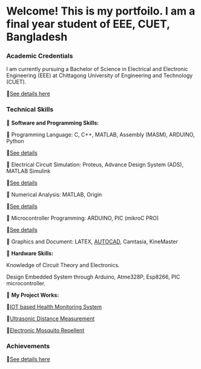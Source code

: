 # Welcome! This is my portfoilo. I am a final year student of EEE, CUET, Bangladesh


### **Academic Credentials**

I am currently pursuing a Bachelor of Science in Electrical and Electronic Engineering (EEE) at Chittagong University of Engineering and Technology (CUET).

   🔗[See details here](https://nusrat008.github.io/Portfolio/Education)

### **Technical Skills**

🎯 **Software and Programming Skills:**

   
   🔹 Programming Language: C, C++, MATLAB, Assembly (MASM), ARDUINO, Python 
  
   🔗[See details](https://nusrat008.github.io/Portfolio/CplusPlus/)


  
   🔹 Electrical Circuit Simulation: Proteus, Advance Design System (ADS), MATLAB Simulink

   🔗[See details](https://nusrat008.github.io/Portfolio/circuit-simulation/)

 
   
   🔹 Numerical Analysis: MATLAB, Origin

   🔗[See details](https://nusrat008.github.io/Portfolio/numerical-matlab/)


  
   🔹 Microcontroller Programming: ARDUINO, PIC (mikroC PRO)

   🔗[See details](https://nusrat008.github.io/Portfolio/basic-arduino/)


   🔹 Graphics and Document: LATEX, [AUTOCAD](https://nusrat008.github.io/Portfolio/transformer-design/), Camtasia, KineMaster



🎯 **Hardware Skills:** 

 Knowledge of Circuit Theory and Electronics. 

 Design Embedded System through Arduino, Atme328P, Esp8266, PIC microcontroller.


 🔹 **My Project Works:** 

  🔗[IOT based Health Monitoring System](https://nusrat008.github.io/Portfolio/iot-based-health-monitoring/)

  🔗[Ultrasonic Distance Measurement](https://nusrat008.github.io/Portfolio/ultrasonic-distance-measurement/)

  🔗[Electronic Mosquito Repellent](https://nusrat008.github.io/Portfolio/Mosquito-repellent-ckt/)



### **Achievements**
 
  🔗[See details here](https://nusrat008.github.io/Portfolio/achievements/)



